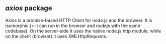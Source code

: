 ##  *axios* package

Axios is a promise-based HTTP Client for node.js and the browser. It is isomorphic (= it can run in the browser and nodejs with the same codebase). 
On the server-side it uses the native node.js http module, while on the client (browser) it uses XMLHttpRequests.